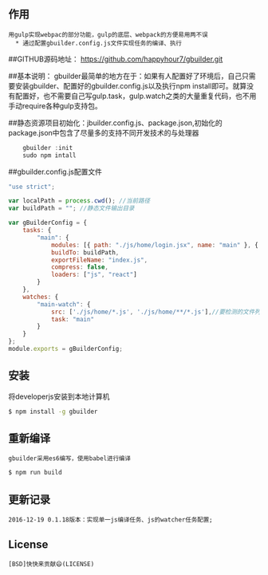 ## 作用

    用gulp实现webpac的部分功能，gulp的底层、webpack的方便易用两不误
      * 通过配置gbuilder.config.js文件实现任务的编译、执行

##GITHUB源码地址：
    https://github.com/happyhour7/gbuilder.git

##基本说明：
    gbuilder最简单的地方在于：如果有人配置好了环境后，自己只需要安装gbuilder、配置好的gbuilder.config.js以及执行npm install即可。就算没有配置好，也不需要自己写gulp.task，gulp.watch之类的大量重复代码，也不用手动require各种gulp支持包。
    
##静态资源项目初始化：jbuilder.config.js、package.json,初始化的package.json中包含了尽量多的支持不同开发技术的与处理器
```js
    gbuilder :init
    sudo npm intall
```
##gbuilder.config.js配置文件
```js
"use strict";

var localPath = process.cwd(); //当前路径
var buildPath = ""; //静态文件输出目录

var gBuilderConfig = {
    tasks: {
        "main": {
            modules: [{ path: "./js/home/login.jsx", name: "main" }, { path: "./js/home/login.jsx", name: "findPwd" }],
            buildTo: buildPath,
            exportFileName: "index.js",
            compress: false,
            loaders: ["js", "react"]
        }
    },
    watches: {
        "main-watch": {
            src: ['./js/home/*.js', './js/home/**/*.js'],//要检测的文件列表
            task: "main"
        }
    }
};
module.exports = gBuilderConfig;
```



## 安装

  将developerjs安装到本地计算机

```bash
$ npm install -g gbuilder
```
## 重新编译
    gbuilder采用es6编写，使用babel进行编译

```bash
$ npm run build
```

## 更新记录
    2016-12-19 0.1.18版本：实现单一js编译任务、js的watcher任务配置;

## License
    [BSD]快快来贡献😄(LICENSE)
